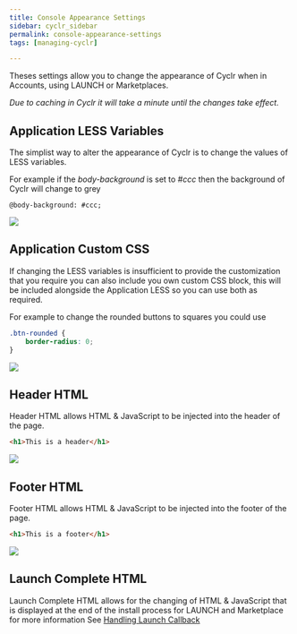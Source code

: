 ```yaml
---
title: Console Appearance Settings
sidebar: cyclr_sidebar
permalink: console-appearance-settings
tags: [managing-cyclr]

---
```


Theses settings allow you to change the appearance of Cyclr when in Accounts, using LAUNCH or Marketplaces.

*Due to caching in Cyclr it will take a minute until the changes take effect.*

## Application LESS Variables

The simplist way to alter the appearance of Cyclr is to change the values of LESS variables.

For example if the *body-background* is set to *#ccc* then the background of Cyclr will change to grey

```` less
@body-background: #ccc;
````

![](/images/settings-appearance-less.png)

## Application Custom CSS

If changing the LESS variables is insufficient to provide the customization that you require you can also include you own custom CSS block, this will be included alongside the Application LESS so you can use both as required.

For example to change the rounded buttons to squares you could use

```` css
.btn-rounded {
    border-radius: 0;
}
````

![](/images/settings-appearance-css.png)

## Header HTML

Header HTML allows HTML & JavaScript to be injected into the header of the page.

```` html
<h1>This is a header</h1>
````

![](/images/settings-appearance-header-html.png)

## Footer HTML

Footer HTML allows HTML & JavaScript to be injected into the footer of the page.

```` html
<h1>This is a footer</h1>
````

![](/images/settings-appearance-footer-html.png)

## Launch Complete HTML

Launch Complete HTML allows for the changing of HTML & JavaScript that is displayed at the end of the install process for LAUNCH and Marketplace for more information See [Handling Launch Callback](/handling-callback)
